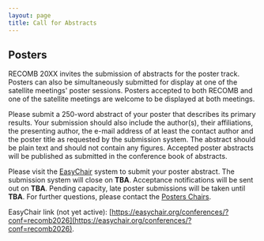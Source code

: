 ```yaml
---
layout: page
title: Call for Abstracts
---
```


## Posters

RECOMB 20XX invites the submission of abstracts for the poster track. Posters can also be simultaneously submitted for display at one of the satellite meetings' poster sessions. Posters accepted to both RECOMB and one of the satellite meetings are welcome to be displayed at both meetings.

Please submit a 250-word abstract of your poster that describes its primary results. Your submission should also include the author(s), their affiliations, the presenting author, the e-mail address of at least the contact author and the poster title as requested by the submission system. The abstract should be plain text and should not contain any figures. Accepted poster abstracts will be published as submitted in the conference book of abstracts.

Please visit the [EasyChair](https://easychair.org/conferences/?conf=recomb2026) system to submit your poster abstract. The submission system will close on **TBA**. Acceptance notifications will be sent out on **TBA**. Pending capacity, late poster submissions will be taken until **TBA**. For further questions, please contact the [Posters Chairs](mailto:).

EasyChair link (not yet active): [https://easychair.org/conferences/?conf=recomb2026](https://easychair.org/conferences/?conf=recomb2026).
